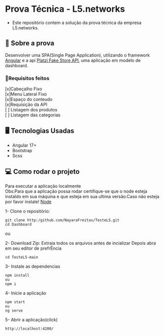 # Prova Técnica - L5.networks
- Este repositório contem a solução da prova técnica da empresa L5.networks.

## 📝 Sobre a prova
Desenvolver uma SPA(Single Page Application), utilizando o framework <a href="https://angular.dev/">Angular</a> e a api <a href="https://fakeapi.platzi.com/en/about/introduction/">Platzi Fake Store API</a>, uma aplicação em modelo de dashboard.
### 🧾Requisitos feitos
[x]Cabeçalho Fixo <br>
[x]Menu Lateral Fixo <br>
[x]Espaço do conteudo <br>
[x]Requisição da API <br>
[ ] Listagem dos produtos <br>
[ ] Listagem das categorias


## 🖥 Tecnologias Usadas
- Angular 17+
- Bootstrap
- Scss

## 💻 Como rodar o projeto
Para executar a aplicação localmente <br>
Obs:Para que a aplicação possa rodar certifique-se que o node esteja instaldo em sua máquina e que esteja em sua ultima versão.Caso não esteja por favor instale!
<a href="https://nodejs.org/en">Node</a>

1- Clone o repositório:
```
git clone http:/github.com/NayaraFreitas/TesteL5.git
cd Dashboard
```
ou

2- Download Zip:
Extraia todos os arquivos antes de incializar
Depois abra em seu editor de prefrÊncia
```
cd TesteL5-main
```

3- Instale as dependencias
```
npm install
ou
npm i
```
4- Inicie a aplicação
```
npm start
ou
ng serve
```
5- Abrir a aplicação(click)
```
http://localhost:4200/
```

